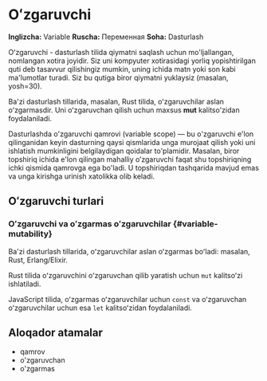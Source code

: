 # Oʻzgaruvchi

**Inglizcha:** Variable
**Ruscha:** Переменная
**Soha:** Dasturlash

Oʻzgaruvchi - dasturlash tilida qiymatni saqlash uchun mo'ljallangan, nomlangan xotira joyidir. Siz uni kompyuter xotirasidagi yorliq yopishtirilgan quti deb tasavvur qilishingiz mumkin, uning ichida matn yoki son kabi ma'lumotlar turadi. Siz bu qutiga biror qiymatni yuklaysiz (masalan, yosh=30).

Ba'zi dasturlash tillarida, masalan, Rust tilida, oʻzgaruvchilar aslan oʻzgarmasdir. Uni oʻzgaruvchan qilish uchun maxsus **mut** kalitso'zidan foydalaniladi.

Dasturlashda o'zgaruvchi qamrovi (variable scope) — bu o'zgaruvchi e'lon qilinganidan keyin dasturning qaysi qismlarida unga murojaat qilish yoki uni ishlatish mumkinligini belgilaydigan qoidalar to'plamidir. Masalan, biror topshiriq ichida e'lon qilingan mahalliy o’zgaruvchi faqat shu topshiriqning ichki qismida qamrovga ega bo'ladi. U topshiriqdan tashqarida mavjud emas va unga kirishga urinish xatolikka olib keladi.

## Oʻzgaruvchi turlari

### Oʻzgaruvchi va oʻzgarmas oʻzgaruvchilar {#variable-mutability}

Ba'zi dasturlash tillarida, oʻzgaruvchilar aslan oʻzgarmas boʻladi: masalan, Rust, Erlang/Elixir.

Rust tilida oʻzgaruvchini oʻzgaruvchan qilib yaratish uchun `mut` kalitsoʻzi ishlatiladi.

JavaScript tilida, oʻzgarmas oʻzgaruvchilar uchun `const` va oʻzgaruvchan oʻzgaruvchilar uchun esa `let` kalitsoʻzidan foydalaniladi.

## Aloqador atamalar

- qamrov
- o'zgaruvchan
- o'zgarmas
